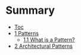 # Summary

- [Toc](README.md)
- [1 Patterns]()
    - [1.1 What is a Pattern?](01_patterns/1.1_what_is_a_pattern.md)
- [2 Architectural Patterns]()